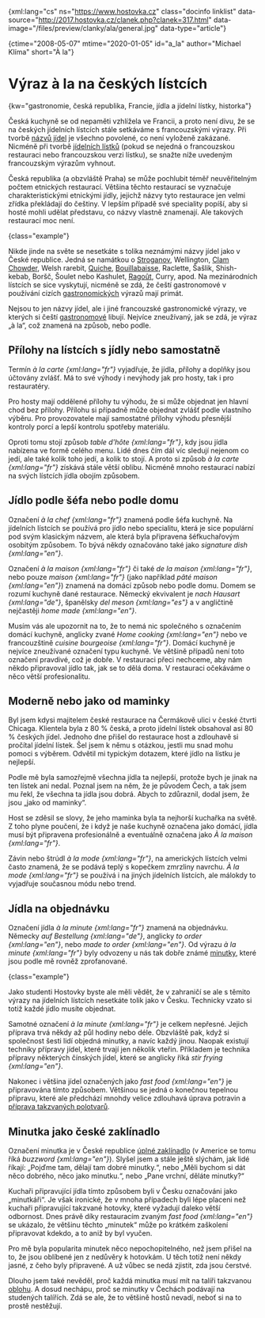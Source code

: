 
{xml:lang="cs" ns="https://www.hostovka.cz" class="docinfo linklist" data-source="http://2017.hostovka.cz/clanek.php?clanek=317.html" data-image="/files/preview/clanky/ala/general.jpg" data-type="article"}

{ctime="2008-05-07" mtime="2020-01-05" id="a_la" author="Michael Klíma" short="À la"}

# Výraz à la na českých lístcích

{kw="gastronomie, česká republika, Francie, jídla a jídelní lístky, historka"}

Česká kuchyně se od nepaměti vzhlížela ve Francii, a proto není divu, že se na českých jídelních lístcích stále setkáváme s francouzskými výrazy. Při tvorbě [názvů jídel](nazvy_jidel) je všechno povolené, co není vyloženě zakázané. Nicméně při tvorbě [jídelních lístků](jidelni_listek) (pokud se nejedná o francouzskou restauraci nebo francouzskou verzi lístku), se snažte níže uvedeným francouzským výrazům vyhnout.

Česká republika (a obzvláště Praha) se může pochlubit téměř neuvěřitelným počtem etnických restaurací. Většina těchto restaurací se vyznačuje charakteristickými etnickými jídly, jejichž názvy tyto restaurace jen velmi zřídka překládají do češtiny. V lepším případě své speciality popíší, aby si hosté mohli udělat představu, co názvy vlastně znamenají. Ale takových restaurací moc není.

{class="example"}

Nikde jinde na světe se nesetkáte s tolika neznámými názvy jídel jako v České republice. Jedná se namátkou o [Stroganov](stroganov), Wellington, [Clam Chowder](chowder#manhattan_clam_chowder), Welsh rarebit, [Quiche](brunch#bran_formou_table_dht), [Bouillabaisse](bujabeza), Raclette, Šašlik, Shish-kebab, Boršč, Šoulet nebo Kashulet, [Ragoût](sotyrovani#saute), Curry, apod. Na mezinárodních lístcích se sice vyskytují, nicméně se zdá, že čeští gastronomové v používání cizích [gastronomických](gastronomie) výrazů mají primát.

Nejsou to jen názvy jídel, ale i jiné francouzské gastronomické výrazy, ve kterých si čeští [gastronomové](gastronomove) libují. Nejvíce zneužívaný, jak se zdá, je výraz „à la“, což znamená na způsob, nebo podle.

## Přílohy na lístcích s jídly nebo samostatně

Termín _à la carte {xml:lang="fr"}_ vyjadřuje, že jídla, přílohy a doplňky jsou účtovány zvlášť. Má to své výhody i nevýhody jak pro hosty, tak i pro restauratéry.

Pro hosty mají oddělené přílohy tu výhodu, že si může objednat jen hlavní chod bez přílohy. Přílohu si případně může objednat zvlášť podle vlastního výběru. Pro provozovatele mají samostatné přílohy výhodu přesnější kontroly porcí a lepší kontrolu spotřeby materiálu.

Oproti tomu stojí způsob _table d'hôte {xml:lang="fr"}_, kdy jsou jídla nabízena ve formě celého menu. Lidé dnes čím dál víc sledují nejenom co jedí, ale také kolik toho jedí, a kolik to stojí. A proto si způsob _à la carte {xml:lang="fr"}_ získává stále větší oblibu. Nicméně mnoho restaurací nabízí na svých lístcích jídla obojím způsobem.

## Jídlo podle šéfa nebo podle domu

Označení _à la chef {xml:lang="fr"}_ znamená podle šéfa kuchyně. Na jídelních lístcích se používá pro jídlo nebo specialitu, která je sice populární pod svým klasickým názvem, ale která byla připravena šéfkuchařovým osobitým způsobem. To bývá někdy označováno také jako _signature dish {xml:lang="en"}_.

Označení _à la maison {xml:lang="fr"}_ či také _de la maison {xml:lang="fr"}_, nebo pouze _maison {xml:lang="fr"}_ (jako například _pâté maison {xml:lang="en"}_) znamená na domácí způsob nebo podle domu. Domem se rozumí kuchyně dané restaurace. Německý ekvivalent je _nach Hausart {xml:lang="de"}_, španělsky _del meson {xml:lang="es"}_ a v angličtině nejčastěji _home made {xml:lang="en"}_.

Musím vás ale upozornit na to, že to nemá nic společného s označením domácí kuchyně, anglicky zvané _Home cooking {xml:lang="en"}_ nebo ve francouzštině _cuisine bourgeoise {xml:lang="fr"}_. Domácí kuchyně je nejvíce zneužívané označení typu kuchyně. Ve většině případů není toto označení pravdivé, což je dobře. V restauraci přeci nechceme, aby nám někdo připravoval jídlo tak, jak se to dělá doma. V restauraci očekáváme o něco větší profesionalitu.

## Moderně nebo jako od maminky

Byl jsem kdysi majitelem české restaurace na Čermákově ulici v české čtvrti Chicaga. Klientela byla z 80 % česká, a proto jídelní lístek obsahoval asi 80 % českých jídel. Jednoho dne přišel do restaurace host a zdlouhavě si pročítal jídelní lístek. Šel jsem k němu s otázkou, jestli mu snad mohu pomoci s výběrem. Odvětil mi typickým dotazem, které jídlo na lístku je nejlepší.

Podle mě byla samozřejmě všechna jídla ta nejlepší, protože bych je jinak na ten lístek ani nedal. Poznal jsem na něm, že je původem Čech, a tak jsem mu řekl, že všechna ta jídla jsou dobrá. Abych to zdůraznil, dodal jsem, že jsou „jako od maminky“.

Host se zděsil se slovy, že jeho maminka byla ta nejhorší kuchařka na světě. Z toho plyne poučení, že i když je naše kuchyně označena jako domácí, jídla musí být připravena profesionálně a eventuálně označena jako _À la maison {xml:lang="fr"}_.

Závin nebo štrúdl _à la mode {xml:lang="fr"}_, na amerických lístcích velmi často znamená, že se podává teplý s kopečkem zmrzliny navrchu. _À la mode {xml:lang="fr"}_ se používá i na jiných jídelních lístcích, ale málokdy to vyjadřuje současnou módu nebo trend.

## Jídla na objednávku

Označení jídla _à la minute {xml:lang="fr"}_ znamená na objednávku. Německy _auf Bestellung {xml:lang="de"}_, anglicky _to order {xml:lang="en"}_, nebo _made to order {xml:lang="en"}_. Od výrazu _à la minute {xml:lang="fr"}_ byly odvozeny u nás tak dobře známé [minutky](hotovky_a_minutky), které jsou podle mě rovněž zprofanované.

{class="example"}

Jako studenti Hostovky byste ale měli vědět, že v zahraničí se ale s těmito výrazy na jídelních lístcích nesetkáte tolik jako v Česku. Technicky vzato si totiž každé jídlo musíte objednat.

Samotné označení _à la minute {xml:lang="fr"}_ je celkem nepřesné. Jejich příprava trvá někdy až půl hodiny nebo déle. Obzvláště pak, když si společnost šesti lidí objedná minutky, a navíc každý jinou. Naopak existují techniky přípravy jídel, které trvají jen několik vteřin. Příkladem je technika přípravy některých čínských jídel, které se anglicky říká _stir frying {xml:lang="en"}_.

Nakonec i většina jídel označených jako _fast food {xml:lang="en"}_ je připravována tímto způsobem. Většinou se jedná o konečnou tepelnou přípravu, které ale předchází mnohdy velice zdlouhavá úprava potravin a [příprava takzvaných polotvarů][2].

## Minutka jako české zaklínadlo

Označení minutka je v České republice [úplné zaklínadlo][3] (v Americe se tomu říká _buzzword {xml:lang="en"}_). Slyšel jsem a stále ještě slýchám, jak lidé říkají: „Pojďme tam, dělají tam dobré minutky.“, nebo „Měli bychom si dát něco dobrého, něco jako minutku.“, nebo „Pane vrchní, děláte minutky?“

Kuchaři připravující jídla tímto způsobem byli v Česku označováni jako „minutkáři“. Je však ironické, že v mnoha případech byli lépe placeni než kuchaři připravující takzvané hotovky, které vyžadují daleko větší odbornost. Dnes právě díky restauracím zvaným _fast food {xml:lang="en"}_ se ukázalo, že většinu těchto „minutek“ může po krátkém zaškolení připravovat kdekdo, a to aniž by byl vyučen.

Pro mě byla popularita minutek něco nepochopitelného, než jsem přišel na to, že jsou oblíbené jen z nedůvěry k hotovkám. U těch totiž není někdy jasné, z čeho byly připravené. A už vůbec se nedá zjistit, zda jsou čerstvé.

Dlouho jsem také nevěděl, proč každá minutka musí mít na talíři takzvanou [oblohu][4]. A dosud nechápu, proč se minutky v Čechách podávají na studených talířích. Zdá se ale, že to většině hostů nevadí, neboť si na to prostě nestěžují.

 [1]: vareni_z_polotovaru
 [2]: polotovary
 [3]: modni_pojmy
 [4]: obloha
